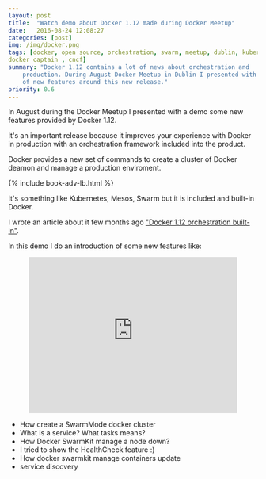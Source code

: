 ```yaml
---
layout: post
title:  "Watch demo about Docker 1.12 made during Docker Meetup"
date:   2016-08-24 12:08:27
categories: [post]
img: /img/docker.png
tags: [docker, open source, orchestration, swarm, meetup, dublin, kubernetes,
docker captain , cncf]
summary: "Docker 1.12 contains a lot of news about orchestration and
    production. During August Docker Meetup in Dublin I presented with a demo a set
    of new features around this new release."
priority: 0.6
---
```

In August during the Docker Meetup I presented with a demo some new
features provided by Docker 1.12.

It's an important release because it improves your experience with Docker
in production with an orchestration framework included into the product.

Docker provides a new set of commands to create a cluster of Docker
deamon and manage a production enviroment.

<div class="post row">
  <div class="col-md-12">
      {% include book-adv-lb.html %}
  </div>
</div>

It's something like Kubernetes, Mesos, Swarm but it is included and
built-in Docker.

I wrote an article about it few months ago ["Docker 1.12 orchestration
built-in"](/blog/docker-1-12-orchestration-built-in).


In this demo I do an introduction of some new features like:

<div style="    text-align: center;">
<iframe width="420" height="315"
src="https://www.youtube.com/embed/h7a7vhzjElo" frameborder="0"
allowfullscreen></iframe>
</div>

* How create a SwarmMode docker cluster
* What is a service? What tasks means?
* How Docker SwarmKit manage a node down?
* I tried to show the HealthCheck feature :)
* How docker swarmkit manage containers update
* service discovery
